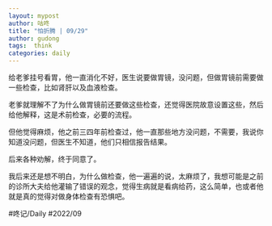```yaml
---
layout: mypost
author: 咕咚
title: "怕折腾 | 09/29"
author: gudong
tags:  think
categories: daily
---
```


给老爹挂号看胃，他一直消化不好，医生说要做胃镜，没问题，但做胃镜前需要做一些检查，比如肾肝以及血液检查。

老爹就理解不了为什么做胃镜前还要做这些检查，还觉得医院故意设置这些，然后给他解释，这是术前检查，必要的流程。

但他觉得麻烦，他之前三四年前检查过，他一直那些地方没问题，不需要，我说你知道没问题，但医生不知道，他们只相信报告结果。

后来各种劝解，终于同意了。

我后来还是想不明白，为什么做检查，他一遍遍的说，太麻烦了，我想可能是之前的诊所大夫给他灌输了错误的观念，觉得生病就是看病给药，这么简单，也或者他就是真的觉得对做身体检查有恐惧吧。

#咚记/Daily #2022/09 

